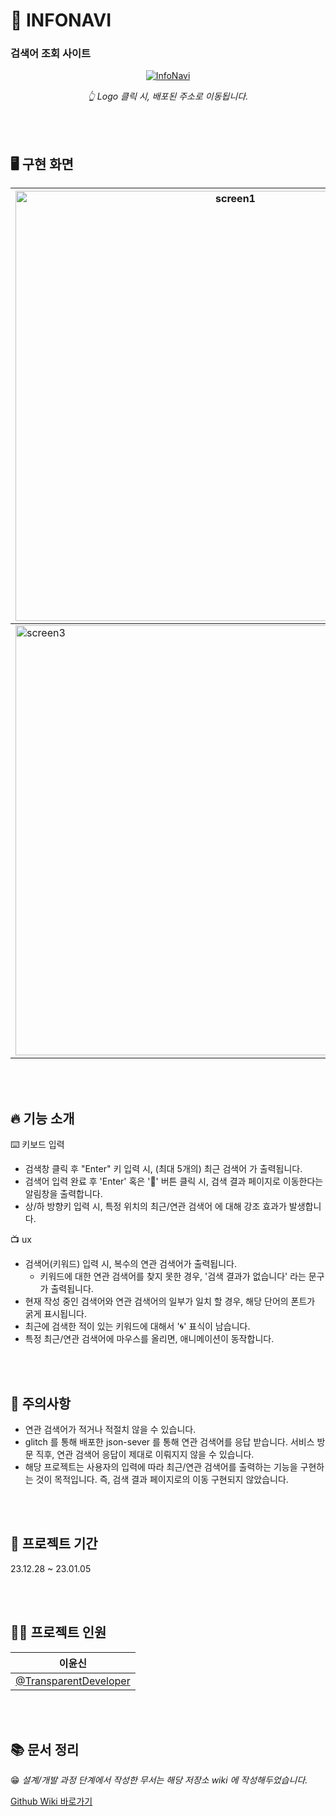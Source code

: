 # 🦋 INFONAVI 

### 검색어 조회 사이트
<div align="center">

[![InfoNavi](https://github.com/secondflow02/InfoNavi/assets/50646145/9606f890-9783-4040-9008-97599edf9d63)](https://vercel.com/yunshins-projects/info-navi "INFONAVI")

_👆 Logo 클릭 시, 배포된 주소로 이동됩니다._

</div>

<br/>
<br/>

## 🖥️ 구현 화면

<div align="center">

|<img width="688" alt="screen1" src="https://github.com/secondflow02/InfoNavi/assets/50646145/dcafe523-03e7-4bfd-9a11-9c52b6b230a6">   |   <img width="688" alt="screen2" src="https://github.com/secondflow02/InfoNavi/assets/50646145/9adf8254-bbc9-4acc-bfb2-eabf5925d7f3">   |
|---|---|
| <img width="688" alt="screen3" src="https://github.com/secondflow02/InfoNavi/assets/50646145/4f7158d1-bfc1-40a5-9b1f-5a00edc4c6df">   |   <img width="688" alt="screen4" src="https://github.com/secondflow02/InfoNavi/assets/50646145/d71af604-9d48-402d-873b-5bde158c0e5a">   |

</div>

<br/>
<br/>

## 🔥 기능 소개

⌨️ 키보드 입력
- 검색창 클릭 후 "Enter" 키 입력 시, (최대 5개의) 최근 검색어 가 출력됩니다.
- 검색어 입력 완료 후 'Enter' 혹은 '🔎' 버튼 클릭 시, 검색 결과 페이지로 이동한다는 알림창을 출력합니다.
- 상/하 방향키 입력 시, 특정 위치의 최근/연관 검색어 에 대해 강조 효과가 발생합니다.

📺 ux
- 검색어(키워드) 입력 시, 복수의 연관 검색어가 출력됩니다.
  - 키워드에 대한 연관 검색어를 찾지 못한 경우, '검색 결과가 없습니다' 라는 문구가 출력됩니다.
- 현재 작성 중인 검색어와 연관 검색어의 일부가 일치 할 경우, 해당 단어의 폰트가 굵게 표시됩니다.
- 최근에 검색한 적이 있는 키워드에 대해서 '🌀' 표식이 남습니다.
- 특정 최근/연관 검색어에 마우스를 올리면, 애니메이션이 동작합니다.

<br/>
<br/>

## 🚨 주의사항
- 연관 검색어가 적거나 적절치 않을 수 있습니다.
- glitch 를 통해 배포한 json-sever 를 통해 연관 검색어를 응답 받습니다. 서비스 방문 직후, 연관 검색어 응답이 제대로 이뤄지지 않을 수 있습니다.
- 해당 프로젝트는 사용자의 입력에 따라 최근/연관 검색어를 출력하는 기능을 구현하는 것이 목적입니다. 즉, 검색 결과 페이지로의 이동 구현되지 않았습니다.

<br/>
<br/>

## 📅 프로젝트 기간

23.12.28 ~ 23.01.05

<br/>
<br/>

## 👨‍🦲 프로젝트 인원

| 이윤신 |
|--------|
|[@TransparentDeveloper](https://github.com/TransparentDeveloper)|

<br/>
<br/>

## 📚 문서 정리
😁 _설계/개발 과정 단계에서 작성한 무서는 해당 저장소 wiki 에 작성해두었습니다._

[Github Wiki 바로가기](https://github.com/secondflow02/InfoNavi/wiki)

